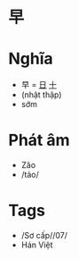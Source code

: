 # 早

# Nghĩa
* 早 = [日](日.md) [十](十.md)
* (nhật thập)
* sớm

# Phát âm
* Zǎo
*  /tảo/

# Tags
* /Sơ cấp//07/
*  Hán Việt

<script>window.HANZI_FIELD='早';</script>
